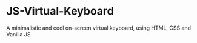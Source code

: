 # JS-Virtual-Keyboard
A minimalistic and cool on-screen virtual keyboard, using HTML, CSS and Vanilla JS
